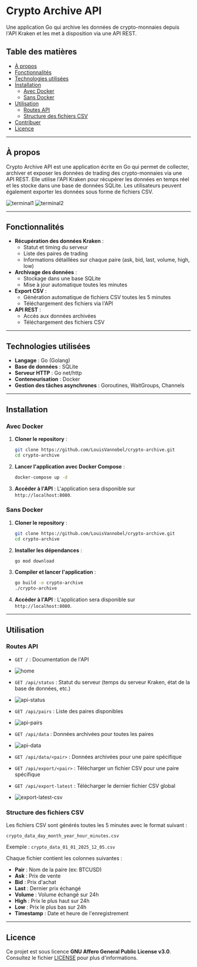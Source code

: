 # Crypto Archive API

Une application Go qui archive les données de crypto-monnaies depuis l'API Kraken et les met à disposition via une API REST.

## Table des matières

- [À propos](#à-propos)
- [Fonctionnalités](#fonctionnalités)
- [Technologies utilisées](#technologies-utilisées)
- [Installation](#installation)
  - [Avec Docker](#avec-docker)
  - [Sans Docker](#sans-docker)
- [Utilisation](#utilisation)
  - [Routes API](#routes-api)
  - [Structure des fichiers CSV](#structure-des-fichiers-csv)
- [Contribuer](#contribuer)
- [Licence](#licence)

---

## À propos

Crypto Archive API est une application écrite en Go qui permet de collecter, archiver et exposer les données de trading des crypto-monnaies via une API REST. Elle utilise l'API Kraken pour récupérer les données en temps réel et les stocke dans une base de données SQLite. Les utilisateurs peuvent également exporter les données sous forme de fichiers CSV.

![terminal1](https://github.com/user-attachments/assets/b948aadb-728f-4f86-a9bd-0632bd6737a9)
![terminal2](https://github.com/user-attachments/assets/6bc64b1c-abe8-4ac0-994b-2df5d9b4313e)

---

## Fonctionnalités

- **Récupération des données Kraken** :
  - Statut et timing du serveur
  - Liste des paires de trading
  - Informations détaillées sur chaque paire (ask, bid, last, volume, high, low)
- **Archivage des données** :
  - Stockage dans une base SQLite
  - Mise à jour automatique toutes les minutes
- **Export CSV** :
  - Génération automatique de fichiers CSV toutes les 5 minutes
  - Téléchargement des fichiers via l'API
- **API REST** :
  - Accès aux données archivées
  - Téléchargement des fichiers CSV

---

## Technologies utilisées

- **Langage** : Go (Golang)
- **Base de données** : SQLite
- **Serveur HTTP** : Go net/http
- **Conteneurisation** : Docker
- **Gestion des tâches asynchrones** : Goroutines, WaitGroups, Channels

---

## Installation

### Avec Docker

1. **Cloner le repository** :
   ```bash
   git clone https://github.com/LouisVannobel/crypto-archive.git
   cd crypto-archive
   ```

2. **Lancer l'application avec Docker Compose** :
   ```bash
   docker-compose up -d
   ```

3. **Accéder à l'API** :
   L'application sera disponible sur `http://localhost:8080`.

### Sans Docker

1. **Cloner le repository** :
   ```bash
   git clone https://github.com/LouisVannobel/crypto-archive.git
   cd crypto-archive
   ```

2. **Installer les dépendances** :
   ```bash
   go mod download
   ```

3. **Compiler et lancer l'application** :
   ```bash
   go build -o crypto-archive
   ./crypto-archive
   ```

4. **Accéder à l'API** :
   L'application sera disponible sur `http://localhost:8080`.

---

## Utilisation

### Routes API

- `GET /` : Documentation de l'API
- ![home](https://github.com/user-attachments/assets/7122c7fb-0802-4030-bd3b-d6e29ef4e99e)

- `GET /api/status` : Statut du serveur (temps du serveur Kraken, état de la base de données, etc.)
- ![api-status](https://github.com/user-attachments/assets/016f71ec-f8fb-4f92-a87e-4b57d50622d4)

- `GET /api/pairs` : Liste des paires disponibles
- ![api-pairs](https://github.com/user-attachments/assets/cb45b69d-1eb2-43db-b732-541552cede1d)

- `GET /api/data` : Données archivées pour toutes les paires
- ![api-data](https://github.com/user-attachments/assets/68d92966-b8be-4d4c-96e6-e149836cf3b7)

- `GET /api/data/<pair>` : Données archivées pour une paire spécifique
- `GET /api/export/<pair>` : Télécharger un fichier CSV pour une paire spécifique
- `GET /api/export-latest` : Télécharger le dernier fichier CSV global
- ![export-latest-csv](https://github.com/user-attachments/assets/537d3a3f-9832-4669-99a8-e0538c21da7f)

### Structure des fichiers CSV

Les fichiers CSV sont générés toutes les 5 minutes avec le format suivant :
```
crypto_data_day_month_year_hour_minutes.csv
```

Exemple : `crypto_data_01_01_2025_12_05.csv`

Chaque fichier contient les colonnes suivantes :
- **Pair** : Nom de la paire (ex: BTCUSD)
- **Ask** : Prix de vente
- **Bid** : Prix d'achat
- **Last** : Dernier prix échangé
- **Volume** : Volume échangé sur 24h
- **High** : Prix le plus haut sur 24h
- **Low** : Prix le plus bas sur 24h
- **Timestamp** : Date et heure de l'enregistrement

---

## Licence

Ce projet est sous licence **GNU Affero General Public License v3.0**. Consultez le fichier [LICENSE](./LICENSE) pour plus d'informations.
